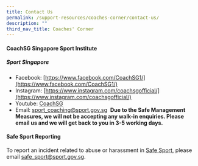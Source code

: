 ```yaml
---
title: Contact Us
permalink: /support-resources/coaches-corner/contact-us/
description: ""
third_nav_title: Coaches' Corner
---
```

#### **CoachSG  Singapore Sport Institute**

##### **Sport Singapore**

* Facebook: [https://www.facebook.com/CoachSG1/](https://www.facebook.com/CoachSG1/)
* Instagram: [https://www.instagram.com/coachsgofficial/](https://www.instagram.com/coachsgofficial/)
* Youtube: [CoachSG](https://www.youtube.com/channel/UC6S-f5ZwoXcGs_TDbimGd5g)
* Email: [sport_coaching@sport.gov.sg](mailto:sport_coaching@sport.gov.sg) 
**Due to the Safe Management Measures, we will not be accepting any walk-in enquiries. Please email us and we will get back to you in 3-5 working days.** 

#### **Safe Sport Reporting** 
To report an incident related to abuse or harassment in [Safe Sport](https://www.safesport.sg/), please email [safe_sport@sport.gov.sg](mailto:safe_sport@sport.gov.sg).